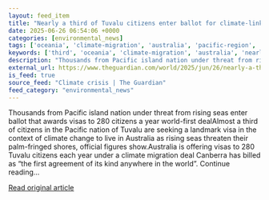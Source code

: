 ```yaml
---
layout: feed_item
title: "Nearly a third of Tuvalu citizens enter ballot for climate-linked visa to relocate to Australia"
date: 2025-06-26 06:54:06 +0000
categories: [environmental_news]
tags: ['oceania', 'climate-migration', 'australia', 'pacific-region', 'displacement']
keywords: ['third', 'oceania', 'climate-migration', 'australia', 'nearly', 'pacific-region', 'displacement', 'tuvalu']
description: "Thousands from Pacific island nation under threat from rising seas enter ballot that awards visas to 280 citizens a year world-first dealAlmost a third of ci..."
external_url: https://www.theguardian.com/world/2025/jun/26/nearly-a-third-of-tuvalu-citizens-enter-ballot-for-climate-linked-visa-to-relocate-to-australia
is_feed: true
source_feed: "Climate crisis | The Guardian"
feed_category: "environmental_news"
---
```


Thousands from Pacific island nation under threat from rising seas enter ballot that awards visas to 280 citizens a year world-first dealAlmost a third of citizens in the Pacific nation of Tuvalu are seeking a landmark visa in the context of climate change to live in Australia as rising seas threaten their palm-fringed shores, official figures show.Australia is offering visas to 280 Tuvalu citizens each year under a climate migration deal Canberra has billed as “the first agreement of its kind anywhere in the world”. Continue reading...

[Read original article](https://www.theguardian.com/world/2025/jun/26/nearly-a-third-of-tuvalu-citizens-enter-ballot-for-climate-linked-visa-to-relocate-to-australia)
